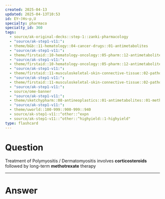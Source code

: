 ```yaml
---
created: 2025-04-13
updated: 2025-04-13T10:53
id: EY~)Hs~p,U
specialty: pharmaco
specialty_id: 360
tags:
  - source/ak-original-decks::step-1::zanki-pharmacology
  - "source/ak-step1-v11:": 
  - theme/b&b::11-hematology::04-cancer-drugs::01-antimetabolites
  - "source/ak-step1-v11:": 
  - theme/firstaid::10-hematology-oncology::05-pharm::12-antimetabolites
  - "source/ak-step1-v11:": 
  - theme/firstaid::10-hematology-oncology::05-pharm::12-antimetabolites::pyrimidine-synthesis-inhibitors::methotrexate
  - "source/ak-step1-v11:": 
  - theme/firstaid::11-musculoskeletal-skin-connective-tissue::02-pathology::28-polymyositis/dermatomyositis::dermatomyositis
  - "source/ak-step1-v11:": 
  - theme/firstaid::11-musculoskeletal-skin-connective-tissue::02-pathology::28-polymyositis/dermatomyositis::polymyositis
  - "source/ak-step1-v11:": 
  - source/ome-banner
  - "source/ak-step1-v11:": 
  - theme/sketchypharm::08-antineoplastics::01-antimetabolites::01-methotrexate,-leucovorin,-5-fluorouracil,-hydroxyurea::zanki-extra
  - "source/ak-step1-v11:": 
  - theme/uworld::100-999::900-999::940
  - source/ak-step1-v11::^other::^expn
  - source/ak-step1-v11::^other::^highyield::1-highyield"
type: flashcard
---
```


# Question
Treatment of Polymyositis / Dermatomyositis involves **corticosteroids** followed by long-term **methotrexate** therapy

---

# Answer
